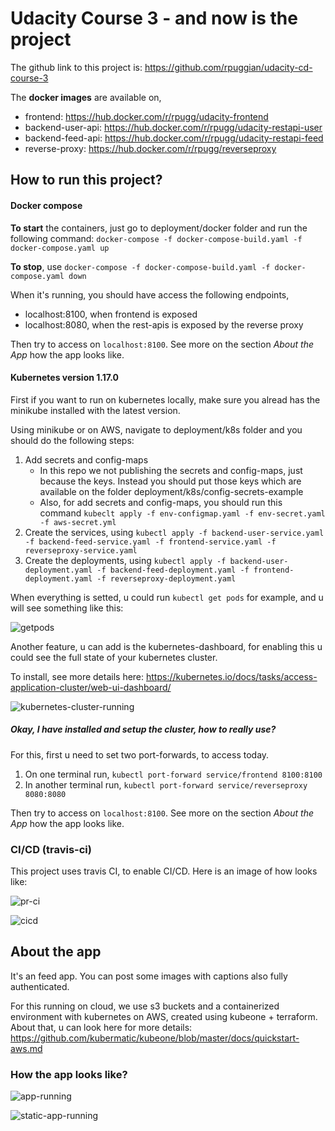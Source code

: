 # Udacity Course 3 - and now is the project

The github link to this project is: https://github.com/rpuggian/udacity-cd-course-3

The **docker images** are available on, 
- frontend: https://hub.docker.com/r/rpugg/udacity-frontend
- backend-user-api: https://hub.docker.com/r/rpugg/udacity-restapi-user
- backend-feed-api: https://hub.docker.com/r/rpugg/udacity-restapi-feed
- reverse-proxy: https://hub.docker.com/r/rpugg/reverseproxy

## How to run this project? 

#### Docker compose

**To start** the containers, just go to deployment/docker folder and run the following command: `docker-compose -f docker-compose-build.yaml -f docker-compose.yaml up` 

**To stop**, use `docker-compose -f docker-compose-build.yaml -f docker-compose.yaml down` 

When it's running, you should have access the following endpoints, 
- localhost:8100, when frontend is exposed
- localhost:8080, when the rest-apis is exposed by the reverse proxy

Then try to access on `localhost:8100`. See more on the section _About the App_ how the app looks like.

#### Kubernetes version 1.17.0

First if you want to run on kubernetes locally, make sure you alread has the minikube installed with the latest version. 

Using minikube or on AWS, navigate to deployment/k8s folder and you should do the following steps:

1. Add secrets and config-maps
    + In this repo we not publishing the secrets and config-maps, just because the keys. Instead you should put those keys which are available on the folder deployment/k8s/config-secrets-example
    + Also, for add secrets and config-maps, you should run this command `kubeclt apply -f env-configmap.yaml -f env-secret.yaml -f aws-secret.yml`
2. Create the services, using `kubectl apply -f backend-user-service.yaml -f backend-feed-service.yaml -f frontend-service.yaml -f reverseproxy-service.yaml`
3. Create the deployments, using `kubectl apply -f backend-user-deployment.yaml -f backend-feed-deployment.yaml -f frontend-deployment.yaml -f reverseproxy-deployment.yaml`

When everything is setted, u could run `kubectl get pods` for example, and u will see something like this:

![getpods](https://user-images.githubusercontent.com/45040629/74201421-81f69a80-4c48-11ea-9457-67741c60b75f.png)

Another feature, u can add is the kubernetes-dashboard, for enabling this u could see the full state of your kubernetes cluster. 

To install, see more details here: https://kubernetes.io/docs/tasks/access-application-cluster/web-ui-dashboard/

![kubernetes-cluster-running](https://user-images.githubusercontent.com/45040629/74201502-c1bd8200-4c48-11ea-8f51-99bfe0865915.png)

##### Okay, I have installed and setup the cluster, how to really use? 

For this, first u need to set two port-forwards, to access today.
1. On one terminal run, `kubectl port-forward service/frontend 8100:8100`
1. In another terminal run, `kubectl port-forward service/reverseproxy 8080:8080`

Then try to access on `localhost:8100`. See more on the section _About the App_ how the app looks like.

### CI/CD (travis-ci)

This project uses travis CI, to enable CI/CD. Here is an image of how looks like:

![pr-ci](https://user-images.githubusercontent.com/45040629/74201666-211b9200-4c49-11ea-9a85-7176deb25cd6.png)

![cicd](https://user-images.githubusercontent.com/45040629/74201614-047f5a00-4c49-11ea-95e8-98de24afda2c.png)

## About the app

It's an feed app. You can post some images with captions also fully authenticated. 

For this running on cloud, we use s3 buckets and a containerized environment with kubernetes on AWS, created using kubeone + terraform. 
About that, u can look here for more details: https://github.com/kubermatic/kubeone/blob/master/docs/quickstart-aws.md

### How the app looks like? 

![app-running](https://user-images.githubusercontent.com/45040629/74201825-8a030a00-4c49-11ea-9a6b-54b5e7b1f608.gif)

![static-app-running](https://user-images.githubusercontent.com/45040629/74201860-a1da8e00-4c49-11ea-867b-6545d781f8bd.png)